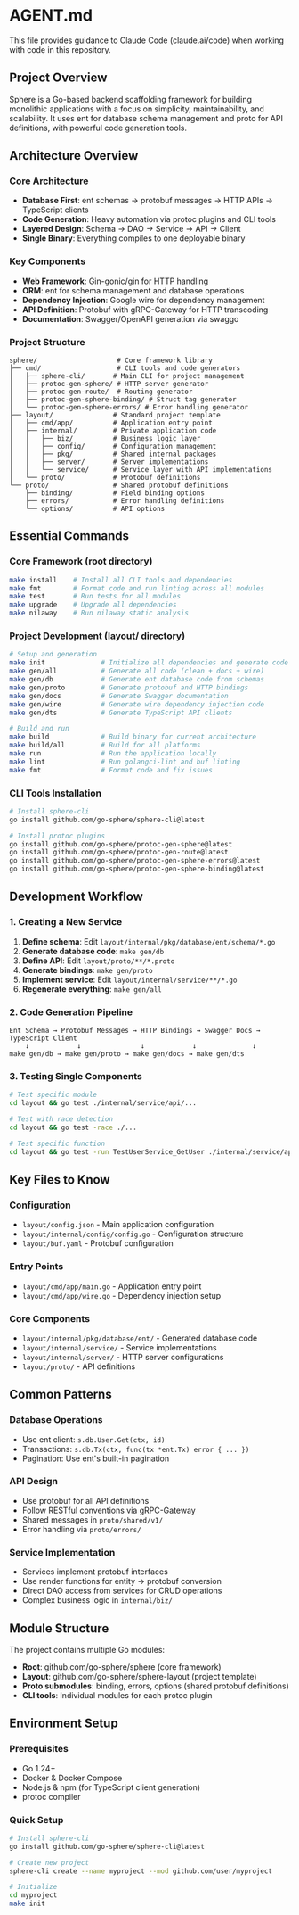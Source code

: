 # AGENT.md

This file provides guidance to Claude Code (claude.ai/code) when working with code in this repository.

## Project Overview

Sphere is a Go-based backend scaffolding framework for building monolithic applications with a focus on simplicity, maintainability, and scalability. It uses ent for database schema management and proto for API definitions, with powerful code generation tools.

## Architecture Overview

### Core Architecture
- **Database First**: ent schemas → protobuf messages → HTTP APIs → TypeScript clients
- **Code Generation**: Heavy automation via protoc plugins and CLI tools
- **Layered Design**: Schema → DAO → Service → API → Client
- **Single Binary**: Everything compiles to one deployable binary

### Key Components
- **Web Framework**: Gin-gonic/gin for HTTP handling
- **ORM**: ent for schema management and database operations
- **Dependency Injection**: Google wire for dependency management
- **API Definition**: Protobuf with gRPC-Gateway for HTTP transcoding
- **Documentation**: Swagger/OpenAPI generation via swaggo

### Project Structure
```
sphere/                    # Core framework library
├── cmd/                   # CLI tools and code generators
│   ├── sphere-cli/       # Main CLI for project management
│   ├── protoc-gen-sphere/ # HTTP server generator
│   ├── protoc-gen-route/  # Routing generator
│   ├── protoc-gen-sphere-binding/ # Struct tag generator
│   └── protoc-gen-sphere-errors/ # Error handling generator
├── layout/               # Standard project template
│   ├── cmd/app/          # Application entry point
│   ├── internal/         # Private application code
│   │   ├── biz/          # Business logic layer
│   │   ├── config/       # Configuration management
│   │   ├── pkg/          # Shared internal packages
│   │   ├── server/       # Server implementations
│   │   └── service/      # Service layer with API implementations
│   └── proto/            # Protobuf definitions
└── proto/                # Shared protobuf definitions
    ├── binding/          # Field binding options
    ├── errors/           # Error handling definitions
    └── options/          # API options
```

## Essential Commands

### Core Framework (root directory)
```bash
make install    # Install all CLI tools and dependencies
make fmt        # Format code and run linting across all modules
make test       # Run tests for all modules
make upgrade    # Upgrade all dependencies
make nilaway    # Run nilaway static analysis
```

### Project Development (layout/ directory)
```bash
# Setup and generation
make init              # Initialize all dependencies and generate code
make gen/all           # Generate all code (clean + docs + wire)
make gen/db            # Generate ent database code from schemas
make gen/proto         # Generate protobuf and HTTP bindings
make gen/docs          # Generate Swagger documentation
make gen/wire          # Generate wire dependency injection code
make gen/dts           # Generate TypeScript API clients

# Build and run
make build             # Build binary for current architecture
make build/all         # Build for all platforms
make run               # Run the application locally
make lint              # Run golangci-lint and buf linting
make fmt               # Format code and fix issues
```

### CLI Tools Installation
```bash
# Install sphere-cli
go install github.com/go-sphere/sphere-cli@latest

# Install protoc plugins
go install github.com/go-sphere/protoc-gen-sphere@latest
go install github.com/go-sphere/protoc-gen-route@latest
go install github.com/go-sphere/protoc-gen-sphere-errors@latest
go install github.com/go-sphere/protoc-gen-sphere-binding@latest
```

## Development Workflow

### 1. Creating a New Service
1. **Define schema**: Edit `layout/internal/pkg/database/ent/schema/*.go`
2. **Generate database code**: `make gen/db`
3. **Define API**: Edit `layout/proto/**/*.proto`
4. **Generate bindings**: `make gen/proto`
5. **Implement service**: Edit `layout/internal/service/**/*.go`
6. **Regenerate everything**: `make gen/all`

### 2. Code Generation Pipeline
```
Ent Schema → Protobuf Messages → HTTP Bindings → Swagger Docs → TypeScript Client
    ↓            ↓               ↓            ↓              ↓
make gen/db → make gen/proto → make gen/docs → make gen/dts
```

### 3. Testing Single Components
```bash
# Test specific module
cd layout && go test ./internal/service/api/...

# Test with race detection
cd layout && go test -race ./...

# Test specific function
cd layout && go test -run TestUserService_GetUser ./internal/service/api/...
```

## Key Files to Know

### Configuration
- `layout/config.json` - Main application configuration
- `layout/internal/config/config.go` - Configuration structure
- `layout/buf.yaml` - Protobuf configuration

### Entry Points
- `layout/cmd/app/main.go` - Application entry point
- `layout/cmd/app/wire.go` - Dependency injection setup

### Core Components
- `layout/internal/pkg/database/ent/` - Generated database code
- `layout/internal/service/` - Service implementations
- `layout/internal/server/` - HTTP server configurations
- `layout/proto/` - API definitions

## Common Patterns

### Database Operations
- Use ent client: `s.db.User.Get(ctx, id)`
- Transactions: `s.db.Tx(ctx, func(tx *ent.Tx) error { ... })`
- Pagination: Use ent's built-in pagination

### API Design
- Use protobuf for all API definitions
- Follow RESTful conventions via gRPC-Gateway
- Shared messages in `proto/shared/v1/`
- Error handling via `proto/errors/`

### Service Implementation
- Services implement protobuf interfaces
- Use render functions for entity → protobuf conversion
- Direct DAO access from services for CRUD operations
- Complex business logic in `internal/biz/`

## Module Structure

The project contains multiple Go modules:
- **Root**: github.com/go-sphere/sphere (core framework)
- **Layout**: github.com/go-sphere/sphere-layout (project template)
- **Proto submodules**: binding, errors, options (shared protobuf definitions)
- **CLI tools**: Individual modules for each protoc plugin

## Environment Setup

### Prerequisites
- Go 1.24+
- Docker & Docker Compose
- Node.js & npm (for TypeScript client generation)
- protoc compiler

### Quick Setup
```bash
# Install sphere-cli
go install github.com/go-sphere/sphere-cli@latest

# Create new project
sphere-cli create --name myproject --mod github.com/user/myproject

# Initialize
cd myproject
make init
```